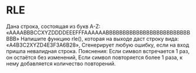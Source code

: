 # RLE
Дана строка, состоящая из букв A-Z: «AAAABBBCCXYZDDDDEEEFFFAAAAAABBBBBBBBBBBBBBBBBBBBBBBBBBBB»
Напишите функцию rle(), которая на выходе даст строку вида:
«A4B3C2XYZD4E3F3A6B28»,
Сгенерирует любую ошибку, если на вход пришла невалидная строка.
Пояснения:
Если символ встречается 1 раз, он остаётся без изменений,
Если символ повторяется более 1 раза, к нему добавляется количество повторений.
